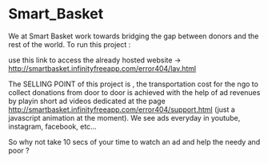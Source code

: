 # Smart_Basket
We at Smart Basket work towards bridging the gap between donors and the rest of the world.
To run this project :

 use this link to access the already hosted website -> http://smartbasket.infinityfreeapp.com/error404/lav.html
 
 
 The SELLING POINT of this project is , the transportation cost for the ngo to collect donations from door to door is achieved with the help of ad revenues by playin short ad videos dedicated at the page http://smartbasket.infinityfreeapp.com/error404/support.html (just a javascript animation at the moment). We see ads everyday in youtube, instagram, facebook, etc...
 
 So why not take 10 secs of your time to watch an ad and help the needy and poor ?
